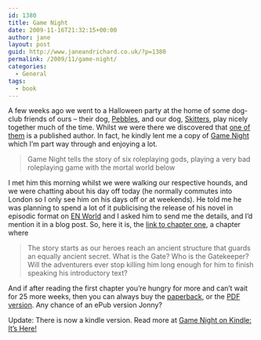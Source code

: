 ```yaml
---
id: 1380
title: Game Night
date: 2009-11-16T21:32:15+00:00
author: jane
layout: post
guid: http://www.janeandrichard.co.uk/?p=1380
permalink: /2009/11/game-night/
categories:
  - General
tags:
  - book
---
```

A few weeks ago we went to a Halloween party at the home of some dog-club friends of ours &#8211; their dog, [Pebbles](http://twitter.com/4pawsnexus), and our dog, [Skitters](http://twitter.com/doggaway), play nicely together much of the time. Whilst we were there we discovered that [one of them](http://jonnynexus.com/) is a published author. In fact, he kindly lent me a copy of [Game Night](http://www.jonnynexus.com/gamenight/) which I&#8217;m part way through and enjoying a lot.

> Game Night tells the story of six roleplaying gods, playing a very bad roleplaying game with the mortal world below

I met him this morning whilst we were walking our respective hounds, and we were chatting about his day off today (he normally commutes into London so I only see him on his days off or at weekends). He told me he was planning to spend a lot of it publicising the release of his novel in episodic format on [EN World](http://www.enworld.org/) and I asked him to send me the details, and I&#8217;d mention it in a blog post. So, here it is, the [link to chapter one](http://www.enworld.org/forum/blogs/jonny-nexus/2059-game-night-chapter-one-gate.html), a chapter where

> The story starts as our heroes reach an ancient structure that guards an equally ancient secret. What is the Gate? Who is the Gatekeeper? Will the adventurers ever stop killing him long enough for him to finish speaking his introductory text?

And if after reading the first chapter you&#8217;re hungry for more and can&#8217;t wait for 25 more weeks, then you can always buy the [paperback](http://www.amazon.co.uk/Game-Night-Jonny-Nexus/dp/1906402019/ref=sr_1_1?ie=UTF8&s=books&qid=1258402721&sr=8-1), or the [PDF version](http://fantasy.drivethrustuff.com/product_info.php?products_id=65774&filters=0_0&manufacturers_id=2630). Any chance of an ePub version Jonny?

Update: There is now a kindle version. Read more at [Game Night on Kindle: It’s Here!](http://jonnynexus.com/2011/06/23/game-night-on-kindle-its-here/)